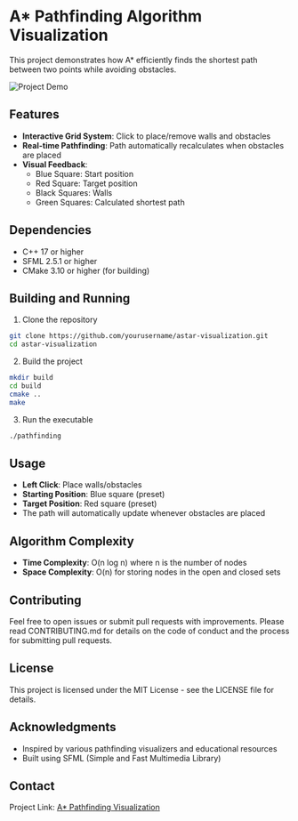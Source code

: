 # A* Pathfinding Algorithm Visualization

This project demonstrates how A* efficiently finds the shortest path between two points while avoiding obstacles.

![Project Demo](https://i.imgur.com/QcV2MCn.png)

## Features

- **Interactive Grid System**: Click to place/remove walls and obstacles
- **Real-time Pathfinding**: Path automatically recalculates when obstacles are placed
- **Visual Feedback**: 
  - Blue Square: Start position
  - Red Square: Target position
  - Black Squares: Walls
  - Green Squares: Calculated shortest path

## Dependencies

- C++ 17 or higher
- SFML 2.5.1 or higher
- CMake 3.10 or higher (for building)

## Building and Running

1. Clone the repository
```bash
git clone https://github.com/yourusername/astar-visualization.git
cd astar-visualization
```

2. Build the project
```bash
mkdir build
cd build
cmake ..
make
```

3. Run the executable
```bash
./pathfinding
```

## Usage

- **Left Click**: Place walls/obstacles
- **Starting Position**: Blue square (preset)
- **Target Position**: Red square (preset)
- The path will automatically update whenever obstacles are placed

## Algorithm Complexity

- **Time Complexity**: O(n log n) where n is the number of nodes
- **Space Complexity**: O(n) for storing nodes in the open and closed sets

## Contributing

Feel free to open issues or submit pull requests with improvements. Please read CONTRIBUTING.md for details on the code of conduct and the process for submitting pull requests.

## License

This project is licensed under the MIT License - see the LICENSE file for details.

## Acknowledgments

- Inspired by various pathfinding visualizers and educational resources
- Built using SFML (Simple and Fast Multimedia Library)

## Contact

Project Link: [A* Pathfinding Visualization](https://github.com/voIuminous/cpp-pathfinding)
